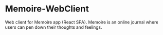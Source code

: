 # Memoire-WebClient
Web client for Memoire app (React SPA). Memoire is an online journal where users can pen down their thoughts and feelings.
